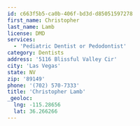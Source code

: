 ```yaml
---
id: c663f5b5-ca0b-406f-bd3d-d85051597278
first_name: Christopher
last_name: Lamb
license: DMD
services:
  - 'Pediatric Dentist or Pedodontist'
category: Dentists
address: '5116 Blissful Valley Cir'
city: 'Las Vegas'
state: NV
zip: '89149'
phone: '(702) 570-7333'
title: 'Christopher Lamb'
_geoloc:
  lng: -115.28656
  lat: 36.266266
---
```

